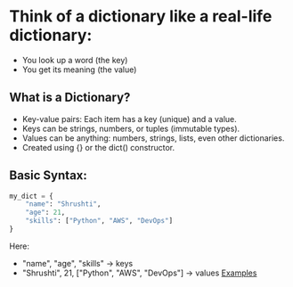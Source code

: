 # Think of a dictionary like a real-life dictionary:
- You look up a word (the key)
- You get its meaning (the value)

##  What is a Dictionary?
- Key-value pairs: Each item has a key (unique) and a value.
- Keys can be strings, numbers, or tuples (immutable types).
- Values can be anything: numbers, strings, lists, even other dictionaries.
- Created using {} or the dict() constructor.

## Basic Syntax:
```python
my_dict = {
    "name": "Shrushti",
    "age": 21,
    "skills": ["Python", "AWS", "DevOps"]
}
```
Here:
- "name", "age", "skills" → keys
- "Shrushti", 21, ["Python", "AWS", "DevOps"] → values
[Examples]()